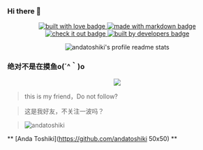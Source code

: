 ### Hi there 👋
 <!--小图标 -->
<p align="center">
  <a href="https://github.com/DTpeel" target="_blank" rel="noopener noreferrer">
    <img src="https://forthebadge.com/images/badges/built-with-love.svg" alt="built with love badge" />
 </a>
  <a href="https://github.com/DTpeel" target="_blank" rel="noopener noreferrer">
    <img src="https://forthebadge.com/images/badges/made-with-markdown.svg" alt="made with markdown badge" />
 </a>
    </a>
 <br />
 <a href="https://github.com/DTpeel" target="_blank" rel="noopener noreferrer">
    <img src="https://forthebadge.com/images/badges/check-it-out.svg" alt="check it out badge" />
 </a>
  <a href="https://github.com/DTpeel" target="_blank" rel="noopener noreferrer">
    <img src="https://forthebadge.com/images/badges/built-by-developers.svg" alt="built by developers badge" />
 </a>

</p>
<p align="center">
    <img src="https://stats.toshiki.top/api?show_bg=1&username=DTpeel" alt="andatoshiki's profile readme stats"></img>
</p>

### 绝对不是在摸鱼o(´^｀)o 

<div align="center"> <img src="https://activity-graph.herokuapp.com/graph?username=DTpeel&theme=xcode" /> </div>



> this is my friend，Do not follow?

> 这是我好友，不关注一波吗？

> ![](https://avatars.githubusercontent.com/u/101481353?v=4 "andatoshiki")

** [Anda Toshiki](https://github.com/andatoshiki 50x50) **

<!--


**DTpeel/DTpeel** is a ✨ _special_ ✨ repository because its `README.md` (this file) appears on your GitHub profile.

Here are some ideas to get you started:

- 🔭 I’m currently working on ...
- 🌱 I’m currently learning ...
- 👯 I’m looking to collaborate on ...
- 🤔 I’m looking for help with ...
- 💬 Ask me about ...
- 📫 How to reach me: ...
- 😄 Pronouns: ...
- ⚡ Fun fact: ...
-->
